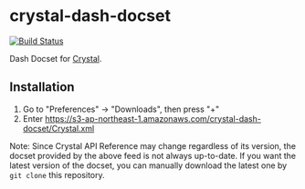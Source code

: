# crystal-dash-docset

[![Build Status](https://travis-ci.org/5t111111/crystal-dash-docset.svg)](https://travis-ci.org/5t111111/crystal-dash-docset)  

Dash Docset for [Crystal](http://crystal-lang.org).

## Installation

1. Go to "Preferences" -> "Downloads", then press "+"
2. Enter https://s3-ap-northeast-1.amazonaws.com/crystal-dash-docset/Crystal.xml

Note: Since Crystal API Reference may change regardless of its version, the docset provided by the above feed is not always up-to-date. If you want the latest version of the docset, you can manually download the latest one by `git clone` this repository.
